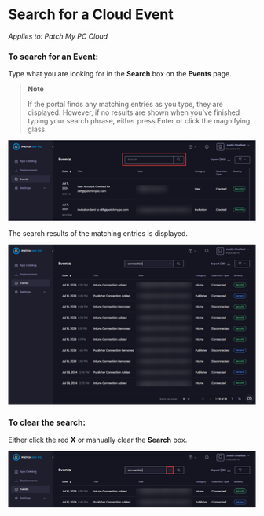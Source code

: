 # Search for a Cloud Event

_Applies to: Patch My PC Cloud_

### To search for an Event:

Type what you are looking for in the <strong>Search</strong> box on the <strong>Events</strong> page.

<blockquote class="wp-block-quote">
<p><strong>Note</strong></p>
<p>If the portal finds any matching entries as you type, they are displayed. However, if no results are shown when you’ve finished typing your search phrase, either press Enter or click the magnifying glass.</p>
</blockquote>

![The “Search” box](/_images/image-(1763).png "The “Search” box")

The search results of the matching entries is displayed.

![Search results](/_images/image-(1764).png "Search results")

### To clear the search:

Either click the red <strong>X</strong> or manually clear the <strong>Search</strong> box.

![Clearing the “Search” box](/_images/image-(1765).png "Clearing the “Search” box")